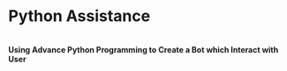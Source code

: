 <h1><b>Python Assistance</b></h1>
<br>
<b>Using Advance Python Programming to Create a Bot which Interact with User</b>
